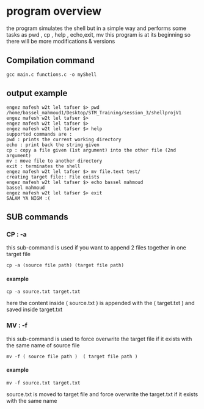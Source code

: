 # program overview
the program simulates the shell but in a simple way and performs some tasks as pwd , cp , help , echo,exit, mv 
this program is at its beginning so there will be more modifications & versions

## Compilation command 
```
gcc main.c functions.c -o myShell

```
## output example
```
engez mafesh w2t lel tafser $> pwd
/home/bassel_mahmoud1/Desktop/STM_Training/session_3/shellprojV1
engez mafesh w2t lel tafser $> 
engez mafesh w2t lel tafser $> 
engez mafesh w2t lel tafser $> help
supported commands are :
pwd : prints the current working directory
echo : print back the string given
cp : copy a file given (1st argument) into the other file (2nd argument)
mv : move file to another directory
exit : terminates the shell
engez mafesh w2t lel tafser $> mv file.text test/
creating target file:: File exists
engez mafesh w2t lel tafser $> echo bassel mahmoud
bassel mahmoud 
engez mafesh w2t lel tafser $> exit
SALAM YA NIGM :(
```
## SUB commands 
### CP : -a
this sub-command is used if you want to append 2 files together in one target file
``` 
cp -a (source file path) (target file path)
```
#### example 
```
cp -a source.txt target.txt
```
here the content inside  ( source.txt ) is appended with the ( target.txt ) and saved inside target.txt
### MV : -f 
this sub-command is used to force overwrite the target file if it exists with  the same name of source file 
```
mv -f ( source file path )  ( target file path )
```

#### example 
```
mv -f source.txt target.txt
```
source.txt is moved to target file and force overwrite the target.txt if it exists with the same name  
